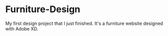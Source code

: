# Furniture-Design

My first design project that I just finished. It's a furniture website designed with Adobe XD.
